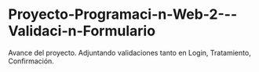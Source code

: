 # Proyecto-Programaci-n-Web-2---Validaci-n-Formulario
Avance del proyecto.
Adjuntando validaciones tanto en Login, Tratamiento, Confirmación.

